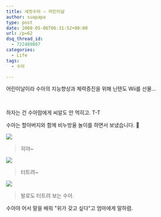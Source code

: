 ```yaml
---
title: 세컷수아 – 어린이날
author: suapapa
type: post
date: 2008-05-06T06:31:52+00:00
url: /p=62
dsq_thread_id:
  - 722489807
categories:
  - Life
tags:
  - 수아

---
```

어린이날이라 수아의 지능향상과 체력증진을 위해 닌텐도 Wii를 선물&#8230;

&nbsp;

하자는 건 수아맘에게 씨알도 안 먹히고. T-T

수아는 할아버지와 함께 비누방울 놀이를 하면서 보냈습니다. 🙂

![](https://homin.dev/asset/blog/2008/05/sua_bubble_01.jpg)

> 히야~

![](https://homin.dev/asset/blog/2008/05/sua_bubble_02.jpg)

> 터트려~

![](https://homin.dev/asset/blog/2008/05/sua_bubble_03.jpg)

> 발로도 터트려 보는 수아.

수아야 어서 말을 배워 "위가 갖고 싶다"고 엄마에게 말하렴.